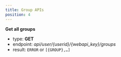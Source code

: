 ```yaml
---
title: Group APIs
position: 4
---
```


**Get all groups**
- type: **GET**
- endpoint: *api/user/{userid}/{webapi_key}/groups*
- result: `ERROR` or `[{GROUP},…]`
 
